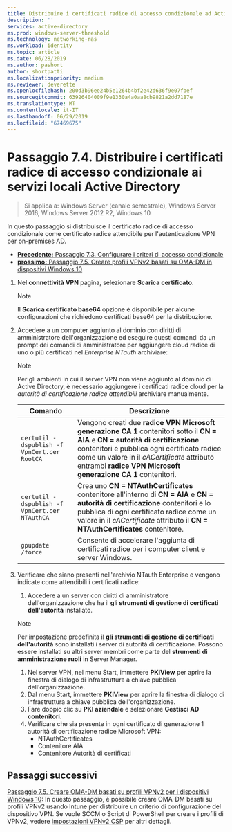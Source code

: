 ```yaml
---
title: Distribuire i certificati radice di accesso condizionale ad Active Directory locale
description: ''
services: active-directory
ms.prod: windows-server-threshold
ms.technology: networking-ras
ms.workload: identity
ms.topic: article
ms.date: 06/28/2019
ms.author: pashort
author: shortpatti
ms.localizationpriority: medium
ms.reviewer: deverette
ms.openlocfilehash: 200d3b96ee24b5e1264b4bf2e42d636f9e07fbef
ms.sourcegitcommit: 63926404009f9e1330a4a0aa8cb9821a2dd7187e
ms.translationtype: MT
ms.contentlocale: it-IT
ms.lasthandoff: 06/29/2019
ms.locfileid: "67469675"
---
```

# <a name="step-74-deploy-conditional-access-root-certificates-to-on-premises-ad"></a>Passaggio 7.4. Distribuire i certificati radice di accesso condizionale ai servizi locali Active Directory

>Si applica a: Windows Server (canale semestrale), Windows Server 2016, Windows Server 2012 R2, Windows 10

In questo passaggio si distribuisce il certificato radice di accesso condizionale come certificato radice attendibile per l'autenticazione VPN per on-premises AD.

- [**Precedente:** Passaggio 7.3. Configurare i criteri di accesso condizionale](vpn-config-conditional-access-policy.md)
- [**prossimo:** Passaggio 7.5. Creare profili VPNv2 basati su OMA-DM in dispositivi Windows 10](vpn-create-oma-dm-based-vpnv2-profiles.md)

1. Nel **connettività VPN** pagina, selezionare **Scarica certificato**.

   >[!NOTE]
   >Il **Scarica certificato base64** opzione è disponibile per alcune configurazioni che richiedono certificati base64 per la distribuzione.

2. Accedere a un computer aggiunto al dominio con diritti di amministratore dell'organizzazione ed eseguire questi comandi da un prompt dei comandi di amministratore per aggiungere cloud radice di uno o più certificati nel *Enterprise NTauth* archiviare:

   >[!NOTE]
   >Per gli ambienti in cui il server VPN non viene aggiunto al dominio di Active Directory, è necessario aggiungere i certificati radice cloud per la _autorità di certificazione radice attendibili_ archiviare manualmente.

   | Comando | Descrizione |
   | --- | --- |
   | `certutil -dspublish -f VpnCert.cer RootCA` | Vengono creati due **radice VPN Microsoft generazione CA 1** contenitori sotto il **CN = AIA** e **CN = autorità di certificazione** contenitori e pubblica ogni certificato radice come un valore in il _cACertificate_ attributo entrambi **radice VPN Microsoft generazione CA 1** contenitori. |
   | `certutil -dspublish -f VpnCert.cer NTAuthCA` | Crea uno **CN = NTAuthCertificates** contenitore all'interno di **CN = AIA** e **CN = autorità di certificazione** contenitori e lo pubblica di ogni certificato radice come un valore in il _cACertificate_ attributo il **CN = NTAuthCertificates** contenitore. |
   | `gpupdate /force` | Consente di accelerare l'aggiunta di certificati radice per i computer client e server Windows. |

3. Verificare che siano presenti nell'archivio NTauth Enterprise e vengono indicate come attendibili i certificati radice:
   1. Accedere a un server con diritti di amministratore dell'organizzazione che ha il **gli strumenti di gestione di certificati dell'autorità** installato.

   >[!NOTE]
   >Per impostazione predefinita il **gli strumenti di gestione di certificati dell'autorità** sono installati i server di autorità di certificazione. Possono essere installati su altri server membri come parte del **strumenti di amministrazione ruoli** in Server Manager.

   1. Nel server VPN, nel menu Start, immettere **PKIView** per aprire la finestra di dialogo di infrastruttura a chiave pubblica dell'organizzazione.
   1. Dal menu Start, immettere **PKIView** per aprire la finestra di dialogo di infrastruttura a chiave pubblica dell'organizzazione.
   1. Fare doppio clic su **PKI aziendale** e selezionare **Gestisci AD contenitori**.
   1. Verificare che sia presente in ogni certificato di generazione 1 autorità di certificazione radice Microsoft VPN:
      - NTAuthCertificates
      - Contenitore AIA
      - Contenitore Autorità di certificati

## <a name="next-steps"></a>Passaggi successivi

[Passaggio 7.5. Creare OMA-DM basati su profili VPNv2 per i dispositivi Windows 10](vpn-create-oma-dm-based-vpnv2-profiles.md): In questo passaggio, è possibile creare OMA-DM basati su profili VPNv2 usando Intune per distribuire un criterio di configurazione del dispositivo VPN. Se vuole SCCM o Script di PowerShell per creare i profili di VPNv2, vedere [impostazioni VPNv2 CSP](https://docs.microsoft.com/windows/client-management/mdm/vpnv2-csp) per altri dettagli.
